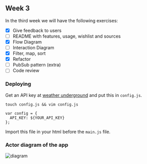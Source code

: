 ## Week 3
In the third week we will have the following exercises:
- [x] Give feedback to users
- [ ] README with features, usage, wishlist and sources
- [x] Flow Diagram
- [ ] Interaction Diagram
- [x] Filter, map, sort
- [x] Refactor
- [ ] PubSub pattern (extra)
- [ ] Code review

### Deploying
Get an API key at [weather underground](https://www.wunderground.com) and put this in `config.js`.
```
touch config.js && vim config.js

var config = {
  API_KEY: ${YOUR_API_KEY}
};
```
Import this file in your html before the `main.js` file.

### Actor diagram of the app
![diagram](https://github.com/IanCStewart/minor-wafs/week3/week3-flow-diagram.png)
